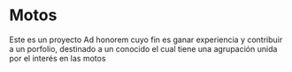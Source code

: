 # Motos
Este es un proyecto Ad honorem cuyo fin es ganar experiencia y contribuir a un porfolio, destinado a un conocido el cual tiene una agrupación unida por el interés en las motos 
